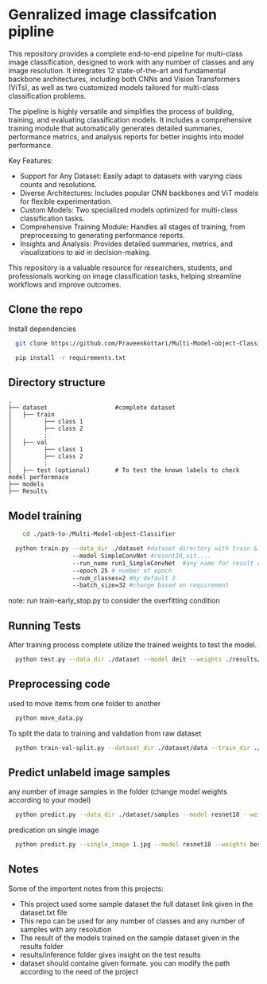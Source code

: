
# Genralized image classifcation pipline

This repository provides a complete end-to-end pipeline for multi-class image classification, designed to work with any number of classes and any image resolution. It integrates 12 state-of-the-art and fundamental backbone architectures, including both CNNs and Vision Transformers (ViTs), as well as two customized models tailored for multi-class classification problems.

The pipeline is highly versatile and simplifies the process of building, training, and evaluating classification models. It includes a comprehensive training module that automatically generates detailed summaries, performance metrics, and analysis reports for better insights into model performance.

Key Features:
* Support for Any Dataset: Easily adapt to datasets with varying class counts and resolutions.
* Diverse Architectures: Includes popular CNN backbones and ViT models for flexible experimentation.
* Custom Models: Two specialized models optimized for multi-class classification tasks.
* Comprehensive Training Module: Handles all stages of training, from preprocessing to generating performance reports.
* Insights and Analysis: Provides detailed summaries, metrics, and visualizations to aid in decision-making.

This repository is a valuable resource for researchers, students, and professionals working on image classification tasks, helping streamline workflows and improve outcomes.

## Clone the repo

Install dependencies

```bash
  git clone https://github.com/Praveenkottari/Multi-Model-object-Classifier.git
```
```bash
  pip install -r requirements.txt
```    
## Directory structure
    .
    ├── dataset                   #complete dataset
    │   ├── train
    │         ├── class 1
    │         ├── class 2
    │         :
    │   ├── val
    │         ├── class 1
    │         ├── class 2
    │         :
    │   ├── test (optional)       # To test the known labels to check model performnace
    ├── models              
    ├── Results



## Model training

```bash
    cd ./path-to-/Multi-Model-object-Classifier
```

```bash
  python train.py --data_dir ./dataset #dataset directory with train & val
                  --model SimpleConvNet #resent18,vit....
                  --run_name run1_SimpleConvNet  #any name for result dir
                  --epoch 25 # number of epoch
                  --num_classes=2 #by default 2
                  --batch_size=32 #change based on requirement       
```
note: run train-early_stop.py to consider the overfitting condition


## Running Tests
After training process complete  utilize the trained weights to test the model.
```bash
  python test.py --data_dir ./dataset --model deit --weights ./results/runs/run1_SimpleConvNet/weights/best.pt
```

## Preprocessing code
used to move items from one folder to another
```bash
  python move_data.py 
```
To split the data to training and validation from raw dataset
```bash
  python train-val-split.py --dataset_dir ./dataset/data --train_dir ./dataset/train --val_dir ./dataset/val --train_ratio 0.75 --val_ratio 0.25
```
## Predict unlabeld image samples
any number of image samples in the folder
(change model weights according to your model)
```bash
  python predict.py --data_dir ./dataset/samples --model resnet18 --weights best.pt --yaml class_names.yaml
```
predication on single image
```bash
  python predict.py --single_image 1.jpg --model resnet18 --weights best.pt --yaml class_names.yaml  
```

## Notes

Some of the importent notes from this projects:
- This project used some sample dataset the full dataset link given in the dataset.txt file
- This repo can be used for any number of classes and any number of samples with any resolution
- The result of the models trained on the sample dataset given in the results folder
- results/inference folder gives insight on the test results
- dataset should containe given formate. you can modify the path according to the need of the project



